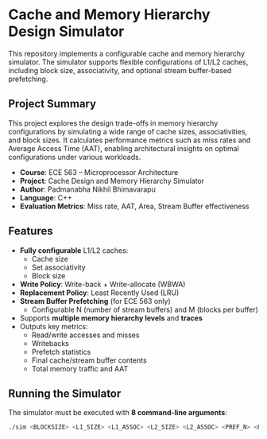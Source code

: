# Cache and Memory Hierarchy Design Simulator

This repository implements a configurable cache and memory hierarchy simulator. The simulator supports flexible configurations of L1/L2 caches, including block size, associativity, and optional stream buffer-based prefetching.

## Project Summary

This project explores the design trade-offs in memory hierarchy configurations by simulating a wide range of cache sizes, associativities, and block sizes. It calculates performance metrics such as miss rates and Average Access Time (AAT), enabling architectural insights on optimal configurations under various workloads.

- **Course**: ECE 563 – Microprocessor Architecture
- **Project**: Cache Design and Memory Hierarchy Simulator
- **Author**: Padmanabha Nikhil Bhimavarapu
- **Language**: C++
- **Evaluation Metrics**: Miss rate, AAT, Area, Stream Buffer effectiveness

## Features

- **Fully configurable** L1/L2 caches:
  - Cache size
  - Set associativity
  - Block size
- **Write Policy**: Write-back + Write-allocate (WBWA)
- **Replacement Policy**: Least Recently Used (LRU)
- **Stream Buffer Prefetching** (for ECE 563 only)
  - Configurable N (number of stream buffers) and M (blocks per buffer)
- Supports **multiple memory hierarchy levels** and **traces**
- Outputs key metrics:
  - Read/write accesses and misses
  - Writebacks
  - Prefetch statistics
  - Final cache/stream buffer contents
  - Total memory traffic and AAT

## Running the Simulator

The simulator must be executed with **8 command-line arguments**:

```bash
./sim <BLOCKSIZE> <L1_SIZE> <L1_ASSOC> <L2_SIZE> <L2_ASSOC> <PREF_N> <PREF_M> <trace_file>



